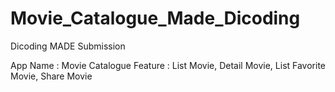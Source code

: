 # Movie_Catalogue_Made_Dicoding
Dicoding MADE Submission

App Name : Movie Catalogue
Feature : List Movie, Detail Movie, List Favorite Movie, Share Movie
